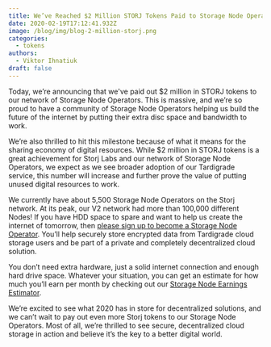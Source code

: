 ```yaml
---
title: We’ve Reached $2 Million STORJ Tokens Paid to Storage Node Operators
date: 2020-02-19T17:12:41.932Z
image: /blog/img/blog-2-million-storj.png
categories:
  - tokens
authors:
  - Viktor Ihnatiuk
draft: false
---
```

Today, we’re announcing that we've paid out $2 million in STORJ tokens to our network of Storage Node Operators. This is massive, and we’re so proud to have a community of Storage Node Operators helping us build the future of the internet by putting their extra disc space and bandwidth to work.

We’re also thrilled to hit this milestone because of what it means for the sharing economy of digital resources. While $2 million in STORJ tokens is a great achievement for Storj Labs and our network of Storage Node Operators, we expect as we see broader adoption of our Tardigrade service, this number will increase and further prove the value of putting unused digital resources to work.

We currently have about 5,500 Storage Node Operators on the Storj network. At its peak, our V2 network had more than 100,000 different Nodes! If you have HDD space to spare and want to help us create the internet of tomorrow, then [please sign up to become a Storage Node Operator](https://storj.io/sign-up-node-operator/). You’ll help securely store encrypted data from Tardigrade cloud storage users and be part of a private and completely decentralized cloud solution.

You don’t need extra hardware, just a solid internet connection and enough hard drive space. Whatever your situation, you can get an estimate for how much you’ll earn per month by checking out our [Storage Node Earnings Estimator](https://storj.io/storage-node-estimator/).

We’re excited to see what 2020 has in store for decentralized solutions, and we can’t wait to pay out even more Storj tokens to our Storage Node Operators. Most of all, we’re thrilled to see secure, decentralized cloud storage in action and believe it’s the key to a better digital world.
